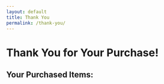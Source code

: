 ```yaml
---
layout: default
title: Thank You
permalink: /thank-you/
---
```


# Thank You for Your Purchase!

<div id="purchased-items">
  <h2>Your Purchased Items:</h2>
  <div id="purchased-items-list">
    <!-- Purchased items will be displayed here -->
  </div>
</div>

<script>
  document.addEventListener("DOMContentLoaded", function() {
    var purchasedItems = JSON.parse(localStorage.getItem('purchasedItems'));

    if (purchasedItems && purchasedItems.length > 0) {
      var purchasedItemsList = document.getElementById("purchased-items-list");
      purchasedItems.forEach(function(item) {
        var itemElement = document.createElement("div");
        itemElement.classList.add("purchased-item");
        itemElement.innerHTML = `<strong>${item.name}</strong> - ${item.quantity} x $${item.price}`;
        purchasedItemsList.appendChild(itemElement);
      });

      // Optionally clear the purchasedItems after displaying them
      localStorage.removeItem('purchasedItems');
    } else {
      document.getElementById("purchased-items").innerHTML = "<p>No items found.</p>";
    }
  });
</script>

